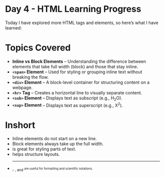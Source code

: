 # Day 4 - HTML Learning Progress

Today I have explored more HTML tags and elements, so here’s what I have learned:

#  Topics Covered

- **Inline vs Block Elements** – Understanding the difference between elements that take full width (block) and those that stay inline.
- **`<span>` Element** – Used for styling or grouping inline text without breaking the flow.
- **`<div>` Element** – A block-level container for structuring content on a webpage.
- **`<hr>` Tag** – Creates a horizontal line to visually separate content.
- **`<sub>` Element** – Displays text as subscript (e.g., H<sub>2</sub>O).
- **`<sup>` Element** – Displays text as superscript (e.g., X<sup>2</sup>).

# Inshort
 * Inline elements do not start on a new line.
 * Block elements always take up the full width.
 * <span> is great for styling parts of text.
 * <div> helps structure layouts.
 * <hr>, <sub>, and <sup> are useful for formatting and scientific notations.
